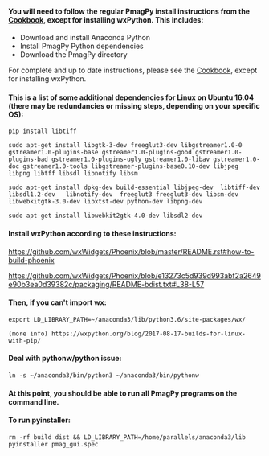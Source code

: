 #### You will need to follow the regular PmagPy install instructions from the [Cookbook](https://earthref.org/PmagPy/cookbook), except for installing wxPython.  This includes:

- Download and install Anaconda Python
- Install PmagPy Python dependencies
- Download the PmagPy directory

For complete and up to date instructions, please see the [Cookbook](https://earthref.org/PmagPy/cookbook), except for installing wxPython.

#### This is a list of some additional dependencies for Linux on Ubuntu 16.04 (there may be redundancies or missing steps, depending on your specific OS):

    pip install libtiff

    sudo apt-get install libgtk-3-dev freeglut3-dev libgstreamer1.0-0 gstreamer1.0-plugins-base gstreamer1.0-plugins-good gstreamer1.0-plugins-bad gstreamer1.0-plugins-ugly gstreamer1.0-libav gstreamer1.0-doc gstreamer1.0-tools libgstreamer-plugins-base0.10-dev libjpeg libpng libtff libsdl libnotify libsm

    sudo apt-get install dpkg-dev build-essential libjpeg-dev  libtiff-dev libsdl1.2-dev   libnotify-dev  freeglut3 freeglut3-dev libsm-dev libwebkitgtk-3.0-dev libxtst-dev python-dev libpng-dev

    sudo apt-get install libwebkit2gtk-4.0-dev libsdl2-dev

#### Install wxPython according to these instructions:

https://github.com/wxWidgets/Phoenix/blob/master/README.rst#how-to-build-phoenix

https://github.com/wxWidgets/Phoenix/blob/e13273c5d939d993abf2a2649e90b3ea0d39382c/packaging/README-bdist.txt#L38-L57

#### Then, if you can't import wx:

    export LD_LIBRARY_PATH=~/anaconda3/lib/python3.6/site-packages/wx/

    (more info) https://wxpython.org/blog/2017-08-17-builds-for-linux-with-pip/

#### Deal with pythonw/python issue:

    ln -s ~/anaconda3/bin/python3 ~/anaconda3/bin/pythonw

#### At this point, you should be able to run all PmagPy programs on the command line.

#### To run pyinstaller:

    rm -rf build dist && LD_LIBRARY_PATH=/home/parallels/anaconda3/lib pyinstaller pmag_gui.spec
